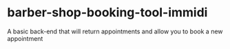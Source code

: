 # barber-shop-booking-tool-immidi
A basic back-end that will return appointments and allow you to book a new appointment 
